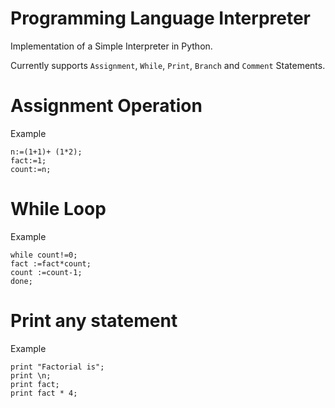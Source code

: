 # Programming Language Interpreter
Implementation of a Simple Interpreter in Python.

Currently supports `Assignment`, `While`, `Print`, `Branch` and `Comment` Statements.

# Assignment Operation #
Example 
```
n:=(1+1)+ (1*2);
fact:=1;
count:=n;
```

# While Loop #
Example
```
while count!=0;
fact :=fact*count;
count :=count-1;
done;
```

# Print any statement #
Example
```
print "Factorial is";
print \n;
print fact;
print fact * 4;
```
